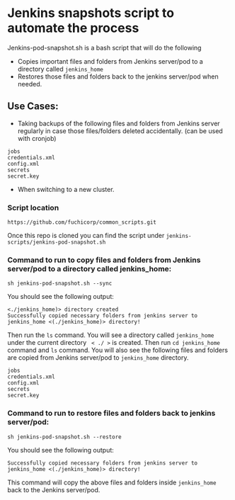 # Jenkins snapshots script to automate the process 



Jenkins-pod-snapshot.sh is a bash script that will do the following

* Copies important files and folders from Jenkins server/pod to a directory called `jenkins_home` 
* Restores those files and folders back to the jenkins server/pod when needed.

## Use Cases: 

* Taking backups of the following files and folders from Jenkins server regularly in case those files/folders deleted accidentally. (can be used with cronjob)
```
jobs
credentials.xml
config.xml
secrets
secret.key
```

* When switching to a new cluster.

### Script location

``` 
https://github.com/fuchicorp/common_scripts.git
```
Once this repo is cloned you can find the script under `jenkins-scripts/jenkins-pod-snapshot.sh `


### Command to run to copy files and folders from Jenkins server/pod to a directory called jenkins_home:

```
sh jenkins-pod-snapshot.sh --sync
```
You should see the following output:
```
<./jenkins_home)> directory created
Successfully copied necessary folders from jenkins server to jenkins_home <(./jenkins_home)> directory!
```
Then run the `ls` command. 
You will see a directory called `jenkins_home` under the current directory ` < ./ >` is created.
Then run `cd jenkins_home` command and `ls` command. 
You will also see the following files and folders are copied from Jenkins server/pod to `jenkins_home` directory. 
  
```
jobs
credentials.xml
config.xml
secrets
secret.key

```


### Command to run to restore files and folders back to jenkins server/pod:

```
sh jenkins-pod-snapshot.sh --restore
```
You should see the following output:
```
Successfully copied necessary folders from jenkins server to jenkins_home <(./jenkins_home)> directory!
```
This command will copy the above files and folders inside `jenkins_home` back to the Jenkins server/pod. 
